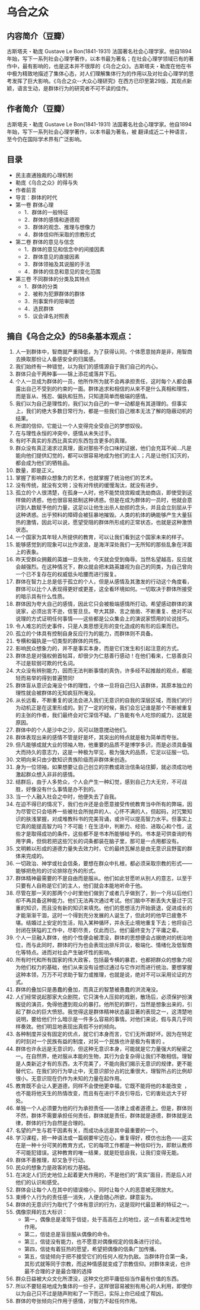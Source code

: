 # 乌合之众

## 内容简介（豆瓣） 

古斯塔夫・勒庞 Gustave Le Bon(1841-1931) 法国著名社会心理学家。他自1894年始，写下一系列社会心理学著作，以本书最为著名；在社会心理学领域已有的著作中，最有影响的，也是这本并不很厚的《乌合之众》。古斯塔夫・勒庞在他在书中极为精致地描述了集体心态，对人们理解集体行为的作用以及对社会心理学的思考发挥了巨大影响。《乌合之众--大众心理研究》在西方已印至第29版，其观点新颖，语言生动，是群体行为的研究者不可不读的佳作。

## 作者简介（豆瓣）

古斯塔夫・勒庞 Gustave Le Bon(1841-1931) 法国著名社会心理学家。他自1894年始，写下一系列社会心理学著作，以本书最为著名，被 翻译成近二十种语言，至今仍在国际学术界有广泛影响。

## 目录

- 民主直通独裁的心理机制
- 勒庞《乌合之众》的得与失
- 作者前言
- 导言：群体的时代
- 第一卷 群体心理
    - 1．群体的一般特征
    - 2．群体的感情和道德观
    - 3．群体的观念、推理与想像力
    - 4．群体信仰所采取的宗教形式
- 第二卷 群体的意见与信念
    - 1．群体的意见和信念中的间接因素
    - 2．群体意见的直接因素
    - 3．群体领袖及其说服的手法
    - 4．群体的信息和意见的变化范围
- 第三卷 不同群体的分类及其特点
    - 1．群体的分类
    - 2．被称为犯罪群体的群体
    - 3．刑事案件的陪审团
    - 4．选民群体
    - 5．议会译名对照表

## 摘自《乌合之众》的58条基本观点：

1. 人一到群体中，智商就严重降低，为了获得认同，个体愿意抛弃是非，用智商去换取那份让人备感安全的归属感。
2. 我们始终有一种错觉，以为我们的感情源自于我们自己的内心。
3. 群体只会干两种事——锦上添花或落井下石。
4. 个人一旦成为群体的一员，他所作所为就不会再承担责任，这时每个人都会暴露出自己不受到的约束的一面。群体追求和相信的从来不是什么真相和理性，而是盲从、残忍、偏执和狂热，只知道简单而极端的感情。
5. 我们以为自己是理性的，我们以为自己的一举一动都是有其道理的。但事实上，我们的绝大多数日常行为，都是一些我们自己根本无法了解的隐蔽动机的结果。
6. 所谓的信仰，它能让一个人变得完全受自己的梦想奴役。
7. 在与理性永恒的冲突中，感情从未失过手。
8. 有时不真实的东西比真实的东西包含更多的真理。
9. 群众没有真正渴求过真理，面对那些不合口味的证据，他们会充耳不闻…凡是能向他们提供幻觉的，都可以很容易地成为他们的主人；凡是让他们幻灭的，都会成为他们的牺牲品。
10. 数量，即是正义。
11. 掌握了影响群众想象力的艺术，也就掌握了统治他们的艺术。
12. 没有传统，就没有文明；没有对传统的缓慢淘汰，就没有进步。
13. 孤立的个人很清楚，在孤身一人时，他不能焚烧宫殿或洗劫商店，即使受到这样做的诱惑，他也很容易抵制这种诱惑。但是在成为群体的一员时，他就会意识到人数赋予他的力量，这足以让他生出杀人劫掠的念头，并且会立刻屈从于这种诱惑。出乎预料的障碍会被狂暴地摧毁。人类的机体的确能够产生大量狂热的激情，因此可以说，愿望受阻的群体所形成的正常状态，也就是这种激愤状态。
14. 一个国家为其年轻人所提供的教育，可以让我们看到这个国家未来的样子。
15. 能够感觉到的现象可以比作波浪，是海洋深处我们一无所知的那些乱象在洋面上的表象。
16. 昨天受群众拥戴的英雄一旦失败，今天就会受到侮辱。当然名望越高，反应就会越强烈。在这种情况下，群众就会把末路英雄视为自己的同类，为自己曾向一个已不复存在的权威低头哈腰而进行报复。
17. 群体在智力上总是低于孤立的个人，但是从感情及其激发的行动这个角度看，群体可以比个人表现得更好或更差，这全看环境如何。一切取决于群体所接受的暗示具有什么性质。
18. 群体因为夸大自己的感情，因此它只会被极端感情所打动。希望感动群体的演说家，必须出言不逊，信誓旦旦。夸大其辞、言之凿凿、不断重复、绝对不以说理的方式证明任何事情——这些都是公众集会上的演说家惯用的论说技巧。
19. 令人难忘的历史事件，只是人类思想无形的变化造成的有形的后果而已。
20. 孤立的个体具有控制自身反应行为的能力，而群体则不具备。
21. 专横和偏执是一切类型的群体的共性。
22. 影响民众想象力的，并不是事实本身，而是它们发生和引起注意的方式。
23. 群体总是对强权俯首帖耳，却很少为仁慈善行感动！在他们看来，仁慈善良只不过是软弱可欺的代名词。
24. 大众没有辨别能力，因而无法判断事情的真伪，许多经不起推敲的观点，都能轻而易举的得到普遍赞同!
25. 群体盲从意识会淹没个体的理性，个体一旦将自己归入该群体，其原本独立的理性就会被群体的无知疯狂所淹没。
26. 从长远看，不断重复的说法会进入我们无意识的自我的深层区域，而我们的行为动机正是在这里形成的。到了一定的时候，我们会忘记谁是那个不断被重复的主张的作者，我们最终会对它深信不疑。广告能有令人吃惊的威力，这就是原因。
27. 群体中的个人是沙中之沙，风可以随意搅动他们。
28. 群体表现出来的感情不管是好是坏，其突出的特点就是极为简单而夸张。
29. 但凡能够成就大业的领袖人物，他重要的品质不是博学多识，而是必须具备强大而持久的意志力，这是一种极为罕见，极为强大的品质，它足以征服一切。
30. 文明向来只由少数知识贵族阶级而非群体来创造。
31. 身为一位领袖，如果想要让自己创立的宗教或政治信条站住脚，就必须成功地激起群众想入非非的感情。
32. 结群后，由于人多势众，个人会产生一种幻觉，感到自己力大无穷，不可战胜，好像没有什么事情是办不到的。
33. 当一个人融入社会之中时，他便失去了自我。
34. 在迫不得已的情况下，我们也许还是会愿意接受传统教育当中所有的弊端，因为尽管它只会培养一些被社会所抛弃的人、心怀不满的人，但起码，对冗繁知识的肤浅掌握，对成堆教科书的完美背诵，或许可以提高智力水平。但事实上它真的能提高智力吗？不可能！在生活中，判断力、经验、进取心和个性，这些才是取得成功的条件，这些都不是书本所能够给予的。书本是可供查询的有用字典，但倘若把这些冗长的词条都装在脑子里，那可是一点用都没有。
35. 文明赖以形成的道德力量失去效力时，它的最终瓦解总是由无意识且野蛮的群体来完成的。
36. 一切政治、神学或社会信条，要想在群众中扎根，都必须采取宗教的形式——能够把危险的讨论排除在外的形式。
37. 群体精神最需要的不是自由而是服从。他们如此甘愿听从别人的意志，以至于只要有人自称是它们的主人，他们就会本能地听命于他。
38. 尽管在那一天的那两个小时里他们做到了或者几乎做到了，到一个月以后他们却不再具备这种能力。他们无法再次通过考试。他们脑中不断丢失大量过于沉重的知识，而且没有新的知识来填充。他们的思想活力开始衰退，促进成长的才能渐渐干涸，这时一个得到充分发展的人诞生了，但此时的他早已疲惫不堪。结婚过上安定的生活，陷入某种循环，并永无止境地重复下去；他将自己封闭在狭隘的工作中，尽职尽责，仅此而已。他们最终变为了平庸之辈。
39. 个人一旦融入群体，他的个性便会被湮没，群体的思想便会占据绝对的统治地位，而与此同时，群体的行为也会表现出排斥异议，极端化、情绪化及低智商化等特点。进而对社会产生破坏性的影响。
40. 所有时代和所有国家的伟大政客，包括最专横的暴君，也都把群众的想象力视为他们权力的基础，他们从来没有设想过通过与它作对而进行统治。要想掌握这种本领，万万不可求助于智力或推理，也就是说，绝对不可以采用论证的方式。
41. 群体的叠加只是愚蠢的叠加，而真正的智慧被愚蠢的洪流淹没。
42. 人们经常说起那家大众剧院，它只演令人压抑的戏剧，散场后，必须保护扮演叛徒的演员，免得他遭到观众的暴打。他所犯的罪行，当然是想象出来的，引起了群众的巨大愤怒。我觉得这是群体精神状态最显著的表现之一，这清楚地说明，要给他们什么暗示是一件多么容易的事情。对他们来说，假与真几乎同样奏效。他们明显地表现出真假不分的倾向。
43. 各种制度并没有固定的优点，就它们本身而言，它们无所谓好坏。因为在特定的时刻对一个民族有益的制度，对另一个民族也许是极为有害的 。
44. 群体也许永远是无意识的，但这种无意识本身，可能就是它力量强大的秘密之一。在自然界，绝对服从本能的生物，其行为会复杂得让我们不敢相信。理智是人类新近才有的东西，太不完美了，不能向我们揭示无意识的规律，更不能替代它。在我们的行为举止中，无意识部分占的比重很大，理智所占的比例却很小。无意识现在仍作为未知的力量在起作用。
45. 教育既不会让人更道德，同样不会使他更幸福，它既不能将他的本能改变 ，也不能将他天生的热情改变，而且有在进行不良引导后，它的害处远大于好处。
46. 单独一个人必须要为他的行为承担责任——法律上或者道德上。但是，群体则不然，群体不需要承担任何责任，群体就是责任，群体就是道德，群体就是法律，群体的行为自然是合理的。
47. 名望的产生与若干因素有关，而成功永远是其中最重要的一个。
48. 学习课程，把一种语法或一篇纲要牢记在心，重复得好，模仿也出色——这实在是一种十分可笑的教育方式，它的每项工作都是一种信仰行为，即默认教师不可能犯错误。这种教育的唯一结果，就是贬低自我，让我们变得无能。
49. 群体不善推理，却又急于行动。
59. 民众的想象力是政客的权力基础。
51. 在决定人们历史地位上起着更大作用的，不是他们的“真实”面目，而是后人对他们的认识和感受。
52. 群体会让每个人在其中的错误缩小，同时让每个人的恶意被无限放大。
53. 束缚个人行为的责任感一消失，人便会随心所欲，肆意妄为。
54. 群体的无意识行为取代了个体有意识的行为，这是现时代最显著的特征之一。
55. 偶像崇拜的五大标识：
    - 第一，偶像总是凌驾于信徒，处于高高在上的地位，这一点有着决定性地作用。
    - 第二，信徒总是盲目服从偶像的命令。
    - 第三，信徒没有能力，也不愿意对偶像规定的信条进行讨论。
    - 第四，信徒有着狂热的愿望，希望把偶像的信条广加传播。
    - 第五，信徒倾向于把不接受它们的任何人视为仇敌。当群体符合第一条，其形式就等同于宗教，而这种情感就变成了宗教信仰。对群体来说，也许最不合理的才是最合理的选择
56. 群众日益被大众文化所湮没，这种文化把平庸低俗当作最有价值的东西。
57. 所以不要轻易地成为集体的一份子，这样很容易被别有用心的人利用，即使你以为自己只不过是随声附和了一下而已，实际上你已经成了帮凶。
58. 群体的夸张倾向只作用于感情，对智力不起任何作用。
